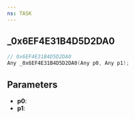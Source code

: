```yaml
---
ns: TASK
---
```

## _0x6EF4E31B4D5D2DA0

```c
// 0x6EF4E31B4D5D2DA0
Any _0x6EF4E31B4D5D2DA0(Any p0, Any p1);
```

## Parameters
* **p0**:
* **p1**:
